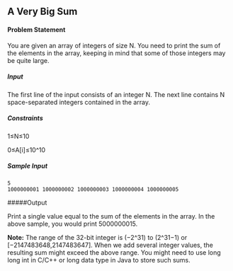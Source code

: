## A Very Big Sum

#### Problem Statement

You are given an array of integers of size N. You need to print the sum of the elements in the array, keeping in mind that some of those integers may be quite large.

##### Input

The first line of the input consists of an integer N. The next line contains N space-separated integers contained in the array.

##### Constraints 

1≤N≤10

0≤A[i]≤10^10

##### Sample Input

	5
	1000000001 1000000002 1000000003 1000000004 1000000005

#####Output

Print a single value equal to the sum of the elements in the array. In the above sample, you would print 5000000015.

__Note:__ The range of the 32-bit integer is (−2^31) to (2^31−1) or [−2147483648,2147483647].
When we add several integer values, the resulting sum might exceed the above range. You might need to use long long int in C/C++ or long data type in Java to store such sums.

